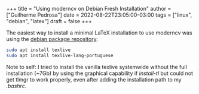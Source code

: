 +++
title = "Using moderncv on Debian Fresh Installation"
author = ["Guilherme Pedrosa"]
date = 2022-08-22T23:05:00-03:00
tags = ["linux", "debian", "latex"]
draft = false
+++

The easiest way to install a minimal LaTeX installation to use moderncv was using the [debian package repository](https://packages.debian.org/search?keywords=texlive):

```bash
sudo apt install texlive
sudo apt install texlive-lang-portuguese
```

Note to self: I tried to install the vanilla texlive systemwide without the full installation (~7Gb) by using the graphical capability if _install-tl_ but could not get tlmgr to work properly, even after adding the installation path to my _.bashrc_.

